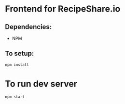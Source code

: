 # Frontend for RecipeShare.io

## Dependencies:
+ NPM

## To setup:
```
npm install
```

# To run dev server
```
npm start
```
